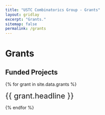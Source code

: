 ```yaml
---
title: "USTC Combinatorics Group - Grants"
layout: gridlay
excerpt: "Grants."
sitemap: false
permalink: /grants
---
```


# Grants

## Funded Projects

{% for grant in site.data.grants %}
<p><font size="5">{{ grant.headline }}</font></p>

{% endfor %}

